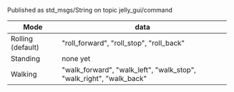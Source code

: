 Published as std_msgs/String on topic jelly_gui/command

| Mode      | data             |
| ----------|------------------|
| Rolling (default)  | "roll_forward", "roll_stop", "roll_back" | 
| Standing  | none yet      |  
| Walking   | "walk_forward", "walk_left", "walk_stop", "walk_right", "walk_back"      | 
